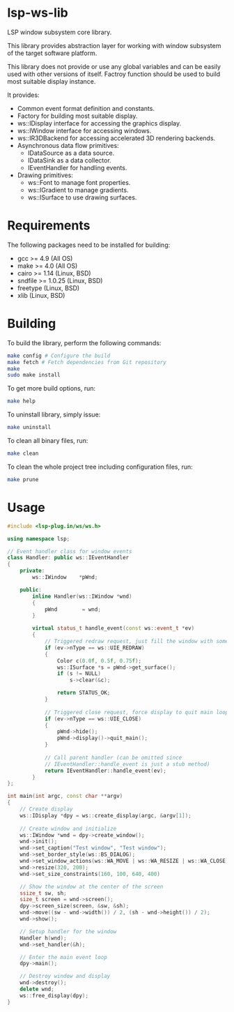 # lsp-ws-lib

LSP window subsystem core library.

This library provides abstraction layer for working with
window subsystem of the target software platform.

This library does not provide or use any global variables and can be
easily used with other versions of itself. Factroy function should be
used to build most suitable display instance.

It provides:
* Common event format definition and constants.
* Factory for building most suitable display.
* ws::IDisplay interface for accessing the graphics display.
* ws::IWindow interface for accessing windows.
* ws::IR3DBackend for accessing accelerated 3D rendering backends.
* Asynchronous data flow primitives:
  * IDataSource as a data source.
  * IDataSink as a data collector.
  * IEventHandler for handling events.
* Drawing primitives:
  * ws::Font to manage font properties.
  * ws::IGradient to manage gradients.
  * ws::ISurface to use drawing surfaces.

Requirements
======

The following packages need to be installed for building:

* gcc >= 4.9 (All OS)
* make >= 4.0 (All OS)
* cairo >= 1.14 (Linux, BSD)
* sndfile >= 1.0.25 (Linux, BSD)
* freetype (Linux, BSD)
* xlib (Linux, BSD)

Building
======

To build the library, perform the following commands:

```bash
make config # Configure the build
make fetch # Fetch dependencies from Git repository
make
sudo make install
```

To get more build options, run:

```bash
make help
```

To uninstall library, simply issue:

```bash
make uninstall
```

To clean all binary files, run:

```bash
make clean
```

To clean the whole project tree including configuration files, run:

```bash
make prune
```

Usage
======
```C++
#include <lsp-plug.in/ws/ws.h>

using namespace lsp;

// Event handler class for window events
class Handler: public ws::IEventHandler
{
    private:
        ws::IWindow    *pWnd;

    public:
        inline Handler(ws::IWindow *wnd)
        {
            pWnd        = wnd;
        }

        virtual status_t handle_event(const ws::event_t *ev)
        {
            // Triggered redraw request, just fill the window with some color
            if (ev->nType == ws::UIE_REDRAW)
            {
                Color c(0.0f, 0.5f, 0.75f);
                ws::ISurface *s = pWnd->get_surface();
                if (s != NULL)
                    s->clear(&c);

                return STATUS_OK;
            }
            
            // Triggered close request, force display to quit main loop
            if (ev->nType == ws::UIE_CLOSE)
            {
                pWnd->hide();
                pWnd->display()->quit_main();
            }
            
            // Call parent handler (can be omitted since 
            // IEventHandler::handle_event is just a stub method)
            return IEventHandler::handle_event(ev);
        }
};

int main(int argc, const char **argv)
{
	// Create display
    ws::IDisplay *dpy = ws::create_display(argc, &argv[1]);
    
    // Create window and initialize
    ws::IWindow *wnd = dpy->create_window();
    wnd->init();
    wnd->set_caption("Test window", "Test window");
    wnd->set_border_style(ws::BS_DIALOG);
    wnd->set_window_actions(ws::WA_MOVE | ws::WA_RESIZE | ws::WA_CLOSE);
    wnd->resize(320, 200);
    wnd->set_size_constraints(160, 100, 640, 400)

    // Show the window at the center of the screen
    ssize_t sw, sh;
    size_t screen = wnd->screen();
    dpy->screen_size(screen, &sw, &sh);
    wnd->move((sw - wnd->width()) / 2, (sh - wnd->height()) / 2);
    wnd->show();

	// Setup handler for the window
    Handler h(wnd);
    wnd->set_handler(&h);

    // Enter the main event loop
    dpy->main();

    // Destroy window and display
    wnd->destroy();
    delete wnd;
    ws::free_display(dpy);
}
    
```
